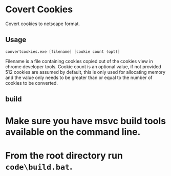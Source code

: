 # Covert Cookies

Covert cookies to netscape format.

## Usage

`convertcookies.exe [filename] [cookie count (opt)]`

Filename is a file containing cookies copied out of the cookies view in chrome
developer tools. Cookie count is an optional value, if not provided 512 cookies
are assumed by default, this is only used for allocating memory and the value
only needs to be greater than or equal to the number of cookies to be converted.

## build

# Make sure you have msvc build tools available on the command line.
# From the root directory run `code\build.bat`.
